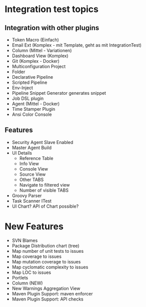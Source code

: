 # Integration test topics

## Integration with other plugins

- Token Macro (Einfach)
- Email Ext (Komplex - mit Template, geht as mit IntegrationTest)
- Column (Mittel - Variationen)
- Dashboard View (Komplex)
- Git (Komplex - Docker)
- Multiconfiguration Project
- Folder
- Declarative Pipeline
- Scripted Pipeline
- Env-Inject
- Pipeline Snippet Generator generates snippet
- Job DSL plugin
- Agent (Mittel - Docker)
- Time Stamper Plugin
- Ansi Color Console

## Features
- Security Agent Slave Enabled
- Master Agent Build
- UI Details
    - Reference Table
    - Info View
    - Console View
    - Source View
    - Other TABS
    - Navigate to filtered view
    - Number of visible TABS
- Groovy Parser
- Task Scanner ITest
- UI Chart? API of Chart possible?

# New Features
- SVN Blames
- Package Distribution chart (tree)
- Map number of unit tests to issues
- Map coverage to issues
- Map mutation coverage to issues
- Map cyclomatic complexity to issues
- Map LOC to issues
- Portlets
- Column (NEW)
- New Warnings Aggregation View
- Maven Plugin Support: maven enforcer
- Maven Plugin Support: API checks



